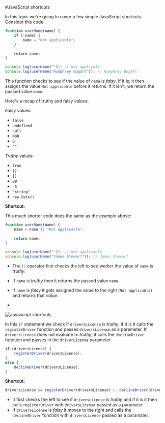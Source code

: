 #JavaScript shortcuts

In this topic we're going to cover a few simple JavaScript shortcuts. Consider this code:

```javascript
function userName(name) {
	if (!name) {
		name = "Not applicable";
	}

	return name;
}

console.log(userName("")); // Not applicale
console.log(userName("Humphrey Bogart")); // Humphrey Bogart
```

This function checks to see if the value of `name` is _falsy_. If it is, it then assigns the value `Not applicable` before it returns. If it isn't, we return the passed value `name`.

Here's a recap of truthy and falsy values:

_Falsy_ values:

- `false`
- `undefined`
- `null`
- `NaN`
- `0`
- `""`

_Truthy_ values:

- `true`
- `{}`
- `[]`
- `89`
- `-5`
- `"string"`
- `new Date()`

**Shortcut:**

This much shorter code does the same as the example above:

```javascript
function userName(name) {
	name = name || "Not applicable";
	
	return name;
}

console.log(userName("")); // Not applicable
console.log(userName("James Stewart")); // James Stewart
```

- The `||` operator first checks the left to see wether the value of `name` is _truthy_.
- If `name` is _truthy_ then it returns the passed value `name`.
- If `name` is _falsy_ it gets assigned the value to the right (`Not applicable`) and returns that _value_. 

-

![Javascript shortcuts](http://wersm.com/wp-content/uploads/2013/01/shortcut-keyboard-howztech.jpg)

In this `if` statement we check if `driversLicense` is _truthy_, if it is it calls the `registerDriver` function and passes `driversLicense` as a parameter. If `driversLicense` does not evaluate to _truthy_, it calls the `declineDriver` function and passes in the `driverLicense` parameter. 

```javascript
if (driversLicense) {
	registerDriver(driversLicense);
}
else {
	declineDriver(driversLicense);
}
```

**Shortcut:**

```javascript
driversLicense && registerDriver(driversLicense) || declineDriver(driversLicense);
```

- It first checks the left to see if `driversLicense` is _truthy_ and if it is it then calls `registerDriver` with `driversLicense` passed as a paramater. 
- If `driversLicense` is _falsy_ it moves to the right and calls the `declineDriver` function with `driversLicense` passed as a paramater.